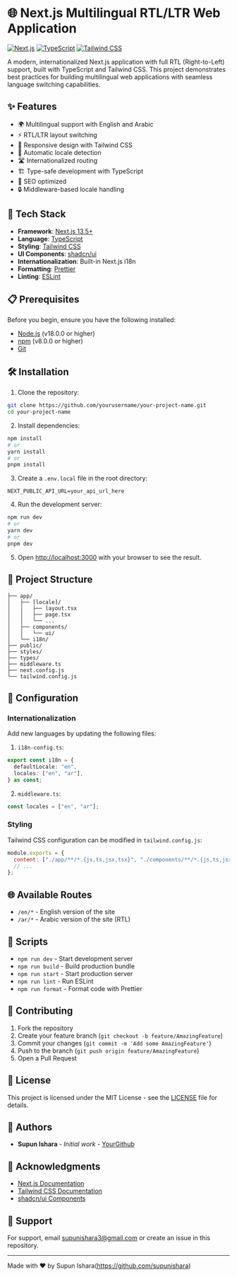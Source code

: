 # 🌐 Next.js Multilingual RTL/LTR Web Application

[![Next.js](https://img.shields.io/badge/Next.js-13.5+-000000?style=for-the-badge&logo=next.js&logoColor=white)](https://nextjs.org/)
[![TypeScript](https://img.shields.io/badge/TypeScript-5.0+-3178C6?style=for-the-badge&logo=typescript&logoColor=white)](https://www.typescriptlang.org/)
[![Tailwind CSS](https://img.shields.io/badge/Tailwind_CSS-3.0+-38B2AC?style=for-the-badge&logo=tailwind-css&logoColor=white)](https://tailwindcss.com/)

A modern, internationalized Next.js application with full RTL (Right-to-Left) support, built with TypeScript and Tailwind CSS. This project demonstrates best practices for building multilingual web applications with seamless language switching capabilities.

## ✨ Features

- 🌍 Multilingual support with English and Arabic
- ⚡️ RTL/LTR layout switching
- 🎨 Responsive design with Tailwind CSS
- 🔄 Automatic locale detection
- 🛣️ Internationalized routing
- 🏗️ Type-safe development with TypeScript
- 🎯 SEO optimized
- 🔒 Middleware-based locale handling

## 🚀 Tech Stack

- **Framework**: [Next.js 13.5+](https://nextjs.org/)
- **Language**: [TypeScript](https://www.typescriptlang.org/)
- **Styling**: [Tailwind CSS](https://tailwindcss.com/)
- **UI Components**: [shadcn/ui](https://ui.shadcn.com/)
- **Internationalization**: Built-in Next.js i18n
- **Formatting**: [Prettier](https://prettier.io/)
- **Linting**: [ESLint](https://eslint.org/)

## 📋 Prerequisites

Before you begin, ensure you have the following installed:

- [Node.js](https://nodejs.org/) (v18.0.0 or higher)
- [npm](https://www.npmjs.com/) (v8.0.0 or higher)
- [Git](https://git-scm.com/)

## 🛠️ Installation

1. Clone the repository:

```bash
git clone https://github.com/yourusername/your-project-name.git
cd your-project-name
```

2. Install dependencies:

```bash
npm install
# or
yarn install
# or
pnpm install
```

3. Create a `.env.local` file in the root directory:

```env
NEXT_PUBLIC_API_URL=your_api_url_here
```

4. Run the development server:

```bash
npm run dev
# or
yarn dev
# or
pnpm dev
```

5. Open [http://localhost:3000](http://localhost:3000) with your browser to see the result.

## 📁 Project Structure

```
├── app/
│   ├── [locale]/
│   │   ├── layout.tsx
│   │   ├── page.tsx
│   │   └── ...
│   ├── components/
│   │   └── ui/
│   └── i18n/
├── public/
├── styles/
├── types/
├── middleware.ts
├── next.config.js
└── tailwind.config.js
```

## 🔧 Configuration

### Internationalization

Add new languages by updating the following files:

1. `i18n-config.ts`:

```typescript
export const i18n = {
  defaultLocale: "en",
  locales: ["en", "ar"],
} as const;
```

2. `middleware.ts`:

```typescript
const locales = ["en", "ar"];
```

### Styling

Tailwind CSS configuration can be modified in `tailwind.config.js`:

```javascript
module.exports = {
  content: ["./app/**/*.{js,ts,jsx,tsx}", "./components/**/*.{js,ts,jsx,tsx}"],
  // ...
};
```

## 🌐 Available Routes

- `/en/*` - English version of the site
- `/ar/*` - Arabic version of the site (RTL)

## 📝 Scripts

- `npm run dev` - Start development server
- `npm run build` - Build production bundle
- `npm run start` - Start production server
- `npm run lint` - Run ESLint
- `npm run format` - Format code with Prettier

## 🤝 Contributing

1. Fork the repository
2. Create your feature branch (`git checkout -b feature/AmazingFeature`)
3. Commit your changes (`git commit -m 'Add some AmazingFeature'`)
4. Push to the branch (`git push origin feature/AmazingFeature`)
5. Open a Pull Request

## 📄 License

This project is licensed under the MIT License - see the [LICENSE](LICENSE) file for details.

## 👥 Authors

- **Supun Ishara** - _Initial work_ - [YourGithub](https://github.com/supunishara)

## 🙏 Acknowledgments

- [Next.js Documentation](https://nextjs.org/docs)
- [Tailwind CSS Documentation](https://tailwindcss.com/docs)
- [shadcn/ui Components](https://ui.shadcn.com/)

## 🤔 Support

For support, email supunishara3@gmail.com or create an issue in this repository.

---

Made with ❤️ by Supun Ishara(https://github.com/supunishara)
